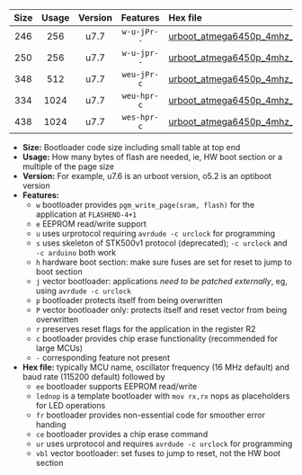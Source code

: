|Size|Usage|Version|Features|Hex file|
|:-:|:-:|:-:|:-:|:--|
|246|256|u7.7|`w-u-jPr--`|[urboot_atmega6450p_4mhz_19200bps_lednop_ur_vbl.hex](https://raw.githubusercontent.com/stefanrueger/urboot.hex/main/mcus/atmega6450p/fcpu_4mhz/19200_bps/urboot_atmega6450p_4mhz_19200bps_lednop_ur_vbl.hex)|
|250|256|u7.7|`w-u-jpr--`|[urboot_atmega6450p_4mhz_19200bps_lednop_fr_ur_vbl.hex](https://raw.githubusercontent.com/stefanrueger/urboot.hex/main/mcus/atmega6450p/fcpu_4mhz/19200_bps/urboot_atmega6450p_4mhz_19200bps_lednop_fr_ur_vbl.hex)|
|348|512|u7.7|`weu-jPr-c`|[urboot_atmega6450p_4mhz_19200bps_ee_lednop_fr_ce_ur_vbl.hex](https://raw.githubusercontent.com/stefanrueger/urboot.hex/main/mcus/atmega6450p/fcpu_4mhz/19200_bps/urboot_atmega6450p_4mhz_19200bps_ee_lednop_fr_ce_ur_vbl.hex)|
|334|1024|u7.7|`weu-hpr-c`|[urboot_atmega6450p_4mhz_19200bps_ee_lednop_fr_ce_ur.hex](https://raw.githubusercontent.com/stefanrueger/urboot.hex/main/mcus/atmega6450p/fcpu_4mhz/19200_bps/urboot_atmega6450p_4mhz_19200bps_ee_lednop_fr_ce_ur.hex)|
|438|1024|u7.7|`wes-hpr-c`|[urboot_atmega6450p_4mhz_19200bps_ee_lednop_fr_ce.hex](https://raw.githubusercontent.com/stefanrueger/urboot.hex/main/mcus/atmega6450p/fcpu_4mhz/19200_bps/urboot_atmega6450p_4mhz_19200bps_ee_lednop_fr_ce.hex)|

- **Size:** Bootloader code size including small table at top end
- **Usage:** How many bytes of flash are needed, ie, HW boot section or a multiple of the page size
- **Version:** For example, u7.6 is an urboot version, o5.2 is an optiboot version
- **Features:**
  + `w` bootloader provides `pgm_write_page(sram, flash)` for the application at `FLASHEND-4+1`
  + `e` EEPROM read/write support
  + `u` uses urprotocol requiring `avrdude -c urclock` for programming
  + `s` uses skeleton of STK500v1 protocol (deprecated); `-c urclock` and `-c arduino` both work
  + `h` hardware boot section: make sure fuses are set for reset to jump to boot section
  + `j` vector bootloader: applications *need to be patched externally*, eg, using `avrdude -c urclock`
  + `p` bootloader protects itself from being overwritten
  + `P` vector bootloader only: protects itself and reset vector from being overwritten
  + `r` preserves reset flags for the application in the register R2
  + `c` bootloader provides chip erase functionality (recommended for large MCUs)
  + `-` corresponding feature not present
- **Hex file:** typically MCU name, oscillator frequency (16 MHz default) and baud rate (115200 default) followed by
  + `ee` bootloader supports EEPROM read/write
  + `lednop` is a template bootloader with `mov rx,rx` nops as placeholders for LED operations
  + `fr` bootloader provides non-essential code for smoother error handing
  + `ce` bootloader provides a chip erase command
  + `ur` uses urprotocol and requires `avrdude -c urclock` for programming
  + `vbl` vector bootloader: set fuses to jump to reset, not the HW boot section
